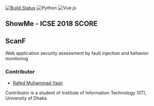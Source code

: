 
[![Build Status](https://travis-ci.org/rafed123/showme.svg?branch=master)](https://travis-ci.org/rafed123/showme)
![Python](https://img.shields.io/badge/python-3.6+-blue.svg)
![Vue.js](https://img.shields.io/badge/vue.js-2.0-blue.svg)

## ShowMe - ICSE 2018 SCORE

## ScanF
Web application security assessment by fault injection and behavior monitoring


### Contributor
- [Rafed Muhammad Yasir](https://github.com/rafed123)

Contributor is a student of Institute of Information Technology (IIT), University of Dhaka
